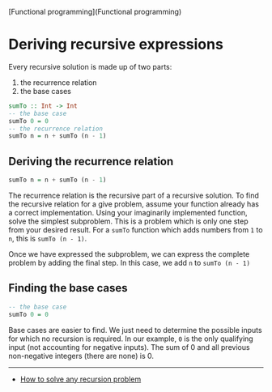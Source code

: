[Functional programming](Functional programming)

# Deriving recursive expressions

Every recursive solution is made up of two parts:

1. the recurrence relation
2. the base cases

```haskell
sumTo :: Int -> Int
-- the base case
sumTo 0 = 0
-- the recurrence relation
sumTo n = n + sumTo (n - 1)
```

## Deriving the recurrence relation

```haskell
sumTo n = n + sumTo (n - 1)
```

The recurrence relation is the recursive part of a recursive solution. To find the recursive relation for a give problem, assume your function already has a correct implementation. Using your imaginarily implemented function, solve the simplest subproblem. This is a problem which is only one step from your desired result. For a `sumTo` function which adds numbers from `1` to `n`, this is `sumTo (n - 1)`.

Once we have expressed the subproblem, we can express the complete problem by adding the final step. In this case, we add `n` to `sumTo (n - 1)`

## Finding the base cases

```haskell
-- the base case
sumTo 0 = 0
```

Base cases are easier to find. We just need to determine the possible inputs for which no recursion is required. In our example, `0` is the only qualifying input (not accounting for negative inputs). The sum of 0 and all previous non-negative integers (there are none) is 0.

---

- [How to solve any recursion problem](https://medium.com/@mukhopadhyaypushan42/how-to-solve-any-recursion-problem-master-of-solving-recursion-problems-7d55496a450a)
